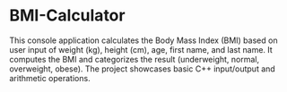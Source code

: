 # BMI-Calculator
This console application calculates the Body Mass Index (BMI) based on user input of weight (kg), height (cm), age, first name, and last name. It computes the BMI and categorizes the result (underweight, normal, overweight, obese). The project showcases basic C++ input/output and arithmetic operations.
